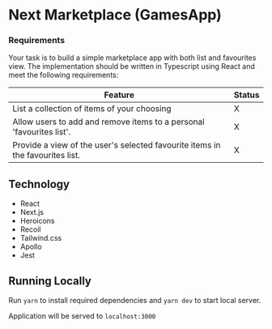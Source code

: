 # Next Marketplace (GamesApp)

### Requirements

Your task is to build a simple marketplace app with both list and favourites view. The
implementation should be written in Typescript using React and meet the following
requirements:

| **Feature**                                                                   | **Status** |
| ----------------------------------------------------------------------------- | ---------- |
| List a collection of items of your choosing                                   | X          |
| Allow users to add and remove items to a personal 'favourites list'.          | X          |
| Provide a view of the user's selected favourite items in the favourites list. | X          |

## Technology

- React
- Next.js
- Heroicons
- Recoil
- Tailwind.css
- Apollo
- Jest

## Running Locally

Run `yarn` to install required dependencies and `yarn dev` to start local server.

Application will be served to `localhost:3000`
